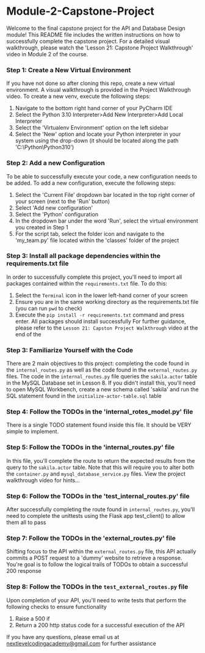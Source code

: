 # Module-2-Capstone-Project
Welcome to the final capstone project for the API and Database Design module! This README file includes the written 
instructions on how to successfully complete the capstone project. For a detailed visual walkthrough, 
please watch the 'Lesson 21: Capstone Project Walkthrough' video in Module 2 of the course.

### Step 1: Create a New Virtual Environment
If you have not done so after cloning this repo, create a new virtual environment. A visual walkthrough is provided in
the Project Walkthrough video. To create a new venv, execute the following steps:
1. Navigate to the bottom right hand corner of your PyCharm IDE
2. Select the Python 3.10 Interpreter>Add New Interpreter>Add Local Interpreter
3. Select the 'Virtualenv Environment' option on the left sidebar
4. Select the 'New' option and locate your Python interpreter in your system using the drop-down (it should 
be located along the path 'C:\Python\Python310')

### Step 2: Add a new Configuration
To be able to successfully execute your code, a new configuration needs to be added. To add a new configuration, execute
the following steps:
1. Select the 'Current File' dropdown bar located in the top right corner of your screen (next to the 'Run' button)
2. Select 'Add new configuration'
3. Select the 'Python' configuration
4. In the dropdown bar under the word 'Run', select the virtual environment you created in Step 1
5. For the script tab, select the folder icon and navigate to the 'my_team.py' file located within the 'classes' folder 
of the project

### Step 3: Install all package dependencies within the requirements.txt file
In order to successfully complete this project, you'll need to import all packages contained within the 
`requirements.txt` file. To do this:
1. Select the `Terminal` icon in the lower left-hand corner of your screen
2. Ensure you are in the same working directory as the requirements.txt file (you can run `pwd` to check)
3. Execute the `pip install -r requirements.txt` command and press enter. All packages should install successfully
For further guidance, please refer to the `Lesson 21: Capston Project Walkthrough` video at the end of the 

### Step 3: Familiarize Yourself with the Code
There are 2 main objectives to this project: completing the code found in the `internal_routes.py` as well as the code
found in the `external_routes.py` files. The code in the `internal_routes.py` file queries the `sakila.actor` table in 
the MySQL Database set in Lesson 8. If you didn't install this, you'll need to open MySQL Workbench, create a new schema
called 'sakila' and run the SQL statement found in the `initialize-actor-table.sql` table

### Step 4: Follow the TODOs in the 'internal_rotes_model.py' file
There is a single TODO statement found inside this file. It should be VERY simple to implement.

### Step 5: Follow the TODOs in the 'internal_routes.py' file
In this file, you'll complete the route to return the expected results from the query to the `sakila.actor` table. 
Note that this will require you to alter both the `container.py` and `mysql_database_service.py` files.
View the project walkthrough video for hints...

### Step 6: Follow the TODOs in the 'test_internal_routes.py' file
After successfully completing the route found in `internal_routes.py`, you'll need to complete the unittests using the 
Flask app test_client() to allow them all to pass

### Step 7: Follow the TODOs in the 'external_routes.py' file
Shifting focus to the API within the `external_routes.py` file, this API actually commits a POST request to a 'dummy' 
website to retrieve a response. You're goal is to follow the logical trails of TODOs to obtain a successful 200 response

### Step 8: Follow the TODOs in the `test_external_routes.py` file
Upon completion of your API, you'll need to write tests that perform the following checks to ensure functionality
1. Raise a 500 if 
2. Return a 200 http status code for a successful execution of the API

If you have any questions, please email us at nextlevelcodingacademy@gmail.com for further assistance